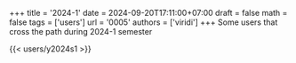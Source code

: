 +++
title = '2024-1'
date = 2024-09-20T17:11:00+07:00
draft = false
math = false
tags = ['users']
url = '0005'
authors = ['viridi']
+++
Some users that cross the path during 2024-1 semester<!--more-->

{{< users/y2024s1 >}}

